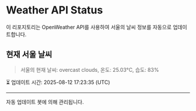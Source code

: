 
# Weather API Status

이 리포지토리는 OpenWeather API를 사용하여 서울의 날씨 정보를 자동으로 업데이트합니다.

## 현재 서울 날씨
> 서울의 현재 날씨: overcast clouds, 온도: 25.03°C, 습도: 83%

⏳ 업데이트 시간: 2025-08-12 17:23:35 (UTC)

---
자동 업데이트 봇에 의해 관리됩니다.
